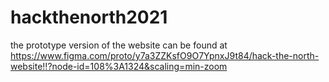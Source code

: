 # hackthenorth2021

the prototype version of the website can be found at https://www.figma.com/proto/y7a3ZZKsfO9O7YpnxJ9t84/hack-the-north-website!!?node-id=108%3A1324&scaling=min-zoom
